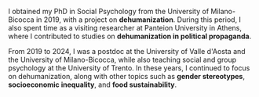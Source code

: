 I obtained my PhD in Social Psychology from the University of Milano-Bicocca in 2019, with a project on **dehumanization**. During this period, I also spent time as a visiting researcher at Panteion University in Athens, where I contributed to studies on **dehumanization in political propaganda**.

From 2019 to 2024, I was a postdoc at the University of Valle d'Aosta and the University of Milano-Bicocca, while also teaching social and group psychology at the University of Trento. In these years, I continued to focus on dehumanization, along with other topics such as **gender stereotypes**, **socioeconomic inequality**, and **food sustainability**.
